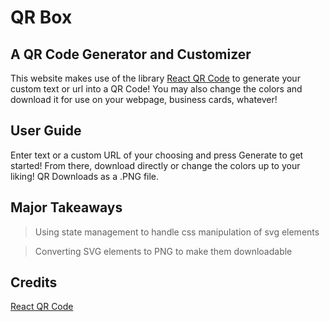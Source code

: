 # QR Box

## A QR Code Generator and Customizer
 
This website makes use of the library [React QR Code](https://www.npmjs.com/package/react-qr-code) to generate your custom text or url into a QR Code! You may also change the colors and download it for use on your webpage, business cards, whatever!


## User Guide

Enter text or a custom URL of your choosing and press Generate to get started! From there, download directly or change the colors up to your liking! QR Downloads as a .PNG file.

## Major Takeaways

> Using state management to handle css manipulation of svg elements

> Converting SVG elements to PNG to make them downloadable

## Credits

[React QR Code](https://www.npmjs.com/package/react-qr-code)
